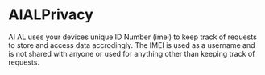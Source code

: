 # AIALPrivacy

AI AL uses your devices unique ID Number (imei) to keep track of requests to store and access data accrodingly. 
The IMEI is used as a username and is not shared with anyone or used for anything other than keeping track of requests. 
